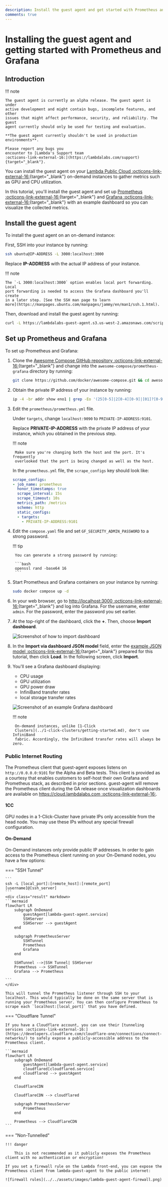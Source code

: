 ```yaml
---
description: Install the guest agent and get started with Prometheus and Grafana.
comments: true
---
```


# Installing the guest agent and getting started with Prometheus and Grafana

## Introduction

!!! note

    The guest agent is currently an alpha release. The guest agent is under
    active development and might contain bugs, incomplete features, and other
    issues that might affect performance, security, and reliability. The guest
    agent currently should only be used for testing and evaluation.

    **The guest agent currently shouldn't be used in production environments**.

    Please report any bugs you
    encounter to [Lambda's Support team
    :octicons-link-external-16:](https://lambdalabs.com/support){target="_blank"}.

You can install the guest agent on your [Lambda Public Cloud
:octicons-link-external-16:](https://lambdalabs.com/service/gpu-cloud){target="_blank"}
on-demand instances to gather metrics such as GPU and CPU utilization.

In this tutorial, you'll install the guest agent and set up [Prometheus
:octicons-link-external-16:](https://www.prometheus.io/){target="_blank"} and
[Grafana :octicons-link-external-16:](https://grafana.com/){target="_blank"}
with an example dashboard so you can visualize the collected metrics.

## Install the guest agent

To install the guest agent on an on-demand instance:

First, SSH into your instance by running:

```bash
ssh ubuntu@IP-ADDRESS -L 3000:localhost:3000
```

Replace **IP-ADDRESS** with the actual IP address of your instance.

!!! note

    The `-L 3000:localhost:3000` option enables local port forwarding. Local
    port forwarding is needed to access the Grafana dashboard you'll create
    in a later step. [See the SSH man page to learn
    more](https://manpages.ubuntu.com/manpages/jammy/en/man1/ssh.1.html).

Then, download and install the guest agent by running:

```bash
curl -L https://lambdalabs-guest-agent.s3.us-west-2.amazonaws.com/scripts/install.sh | sudo bash
```

## Set up Prometheus and Grafana

To set up Prometheus and Grafana:


1. Clone the [Awesome Compose GitHub repository
   :octicons-link-external-16:](https://github.com/docker/awesome-compose){target="_blank"}
   and change into the `awesome-compose/prometheus-grafana` directory by running:

    ```bash
    git clone https://github.com/docker/awesome-compose.git && cd awesome-compose/prometheus-grafana
    ```

2. Obtain the private IP address of your instance by running:

    ```bash
    ip -4 -br addr show eno1 | grep -Eo '(25[0-5]|2[0-4][0-9]|[01]?[0-9][0-9]?)\.(25[0-5]|2[0-4][0-9]|[01]?[0-9][0-9]?)\.(25[0-5]|2[0-4][0-9]|[01]?[0-9][0-9]?)\.(25[0-5]|2[0-4][0-9]|[01]?[0-9][0-9]?)'
    ```

3. Edit the `prometheus/prometheus.yml` file.

    Under `targets`, change `localhost:9090` to `PRIVATE-IP-ADDRESS:9101`.

    Replace **PRIVATE-IP-ADDRESS** with the private IP address of your instance,
    which you obtained in the previous step.

    !!! note

        Make sure you're changing both the host and the port. It's frequently
        overlooked that the port is being changed as well as the host.

    In the `prometheus.yml` file, the `scrape_configs` key should look like:

    ```{.yaml .no-copy}
    scrape_configs:
    - job_name: prometheus
      honor_timestamps: true
      scrape_interval: 15s
      scrape_timeout: 10s
      metrics_path: /metrics
      scheme: http
      static_configs:
      - targets:
        - PRIVATE-IP-ADDRESS:9101
    ```

4. Edit the `compose.yaml` file and set `GF_SECURITY_ADMIN_PASSWORD` to a strong
   password.

    !!! tip

        You can generate a strong password by running:

        ```bash
        openssl rand -base64 16
        ```

5. Start Prometheus and Grafana containers on your instance by running:

    ```bash
    sudo docker compose up -d
    ```

6. In your web browser, go to [http://localhost:3000
   :octicons-link-external-16:](http://localhost:3000){target="_blank"} and log
   into Grafana. For the username, enter `admin`. For the password, enter the
   password you set earlier.

7. At the top-right of the dashboard, click the **+**. Then, choose **Import
   dashboard**.

    ![Screenshot of how to import dashboard](../../assets/images/import-dashboard.png)

8. In the **Import via dashboard JSON model** field, enter the [example JSON
   model
   :octicons-link-external-16:](https://gist.githubusercontent.com/LandonTClipp/964e90507d660e3fb710b4137be6cd6f/raw/bc7abd797da65581534513c153d1ad3d1b8e4bbe/lambda-guest-agent-grafana-model.json){target="_blank"}
   prepared for this tutorial, then click **Load**. In the following screen,
   click **Import**.

9. You'll see a Grafana dashboard displaying:

    - CPU usage
    - GPU utilization
    - GPU power draw
    - InfiniBand transfer rates
    - local storage transfer rates

    ![Screenshot of an example Grafana dashboard](../../assets/images/grafana-dashboard-guest-agent.png)

    !!! note

        On-demand instances, unlike [1-Click
        Clusters](../1-click-clusters/getting-started.md), don't use InfiniBand
        fabric. Accordingly, the InfiniBand transfer rates will always be zero.

### Public Internet Routing

The Prometheus client that guest-agent exposes listens on `http://0.0.0.0:9101` for the Alpha and Beta tests. This client is provided as a courtesy that enables customers to self-host their own Grafana and Prometheus stack, as described in prior sections. guest-agent will remove the Prometheus client during the GA release once visualization dashboards are available on [https://cloud.lambdalabs.com :octicons-link-external-16:](https://cloud.lambdalabs.com).

#### 1CC

GPU nodes in a 1-Click-Cluster have private IPs only accessible from the head node. You may use these IPs without any special firewall configuration.

#### On-Demand

On-Demand instances only provide public IP addresses. In order to gain access to the Prometheus client running on your On-Demand nodes, you have a few options:

=== "SSH Tunnel"



    ```
    ssh -L [local_port]:[remote_host]:[remote_port] [username]@[ssh_server]
    ```
    <div class="result" markdown>
    ```mermaid
    flowchart LR
        subgraph OnDemand
            guestAgent[lambda-guest-agent.service]
            SSHServer
            SSHServer --> guestAgent
        end

        subgraph PrometheusServer
            SSHTunnel
            Prometheus
            Grafana
        end

        SSHTunnel -->|SSH Tunnel| SSHServer
        Prometheus --> SSHTunnel
        Grafana --> Prometheus

    ```
    </div>

    This will tunnel the Prometheus listener through SSH to your localhost. This would typically be done on the same server that is running your Prometheus server. You can then configure Prometheus to scrape each `localhost:[local_port]` that you have defined.

=== "Cloudflare Tunnel"

    If you have a Cloudflare account, you can use their [tunneling services :octicons-link-external-16:](https://developers.cloudflare.com/cloudflare-one/connections/connect-networks/) to safely expose a publicly-accessible address to the Prometheus client.

    ```mermaid
    flowchart LR
        subgraph OnDemand
            guestAgent[lambda-guest-agent.service]
            cloudflared[cloudflared.service]
            cloudflared --> guestAgent
        end

        CloudflareCDN

        CloudflareCDN --> cloudflared

        subgraph PrometheusServer
            Prometheus
        end

        Prometheus --> CloudflareCDN
    ```

=== "Non-Tunnelled"

    !!! danger

        This is not recommended as it publicly exposes the Prometheus client with no authentication or encryption!

    If you set a firewall rule on the Lambda front-end, you can expose the Prometheus client from lambda-guest-agent to the public internet:

    ![firewall rules](../../assets/images/lambda-guest-agent-firewall.png)
